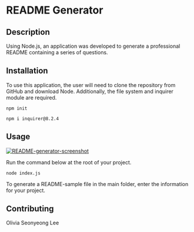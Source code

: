 # README Generator
## Description
Using Node.js, an application was developed to generate a professional README containing a series of questions.

## Installation
To use this application, the user will need to clone the repository from GitHub and download Node. Additionally, the file system and inquirer module are required.

`npm init`

`npm i inquirer@8.2.4`
## Usage
[![README-generator-screenshot](Assets/README-generator-demo.gif)](https://github.com/oliviasylee/readme-generator)

Run the command below at the root of your project.

`node index.js`

To generate a README-sample file in the main folder, enter the information for your project.
## Contributing
Olivia Seonyeong Lee